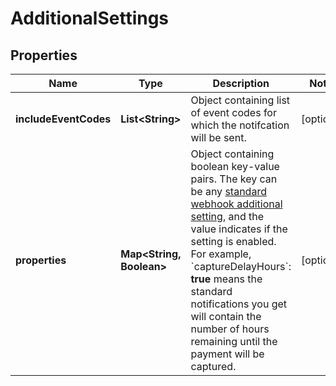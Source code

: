 

# AdditionalSettings


## Properties

Name | Type | Description | Notes
------------ | ------------- | ------------- | -------------
**includeEventCodes** | **List&lt;String&gt;** | Object containing list of event codes for which the notifcation will be sent.  |  [optional]
**properties** | **Map&lt;String, Boolean&gt;** | Object containing boolean key-value pairs. The key can be any [standard webhook additional setting](https://docs.adyen.com/development-resources/webhooks/additional-settings), and the value indicates if the setting is enabled. For example, &#x60;captureDelayHours&#x60;: **true** means the standard notifications you get will contain the number of hours remaining until the payment will be captured. |  [optional]



